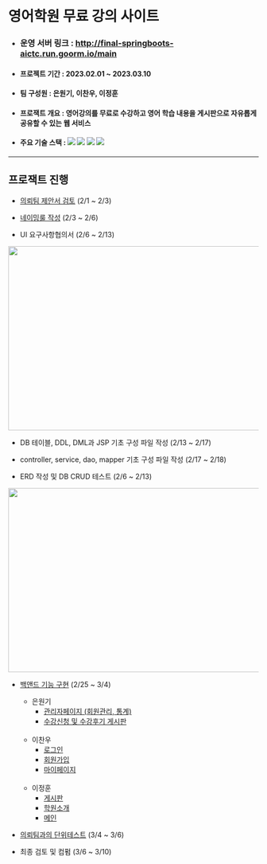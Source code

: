 # 영어학원 무료 강의 사이트

- ### 운영 서버 링크 : http://final-springboots-aictc.run.goorm.io/main


- #### 프로젝트 기간 : 2023.02.01 ~ 2023.03.10

- #### 팀 구성원 : 은원기, 이찬우, 이정훈

- #### 프로잭트 개요 : 영어강의를 무료로 수강하고 영어 학습 내용을 게시판으로 자유롭게 공유할 수 있는 웹 서비스

 - #### 주요 기술 스택 : <img src="https://img.shields.io/badge/Spring-6DB33F?style=flat&logo=Spring&logoColor=white"/> <img src="https://img.shields.io/badge/MySQL-4479A1?style=flat&logo=MySQL&logoColor=white"/> <img src="https://img.shields.io/badge/JavaScript-F7DF1E?style=flat&logo=JavaScript&logoColor=white"/> <img src="https://img.shields.io/badge/Bootstrap-7952B3?style=flat&logo=Bootstrap&logoColor=white"/>
<hr>

## 프로잭트 진행
- [의뢰팀 제안서 검토]() (2/1 ~ 2/3)

- [네이밍룰 작성]() (2/3  ~ 2/6)

- UI 요구사항협의서 (2/6  ~ 2/13)
<img src="https://user-images.githubusercontent.com/77378816/224469840-f01ed9be-da4d-4fc0-98bf-93bbd06e91bf.JPG"  width="700" height="370">

- DB 테이블, DDL, DML과 JSP 기초 구성 파일 작성 (2/13 ~ 2/17)

- controller, service, dao, mapper 기초 구성 파일 작성 (2/17 ~ 2/18)

- ERD 작성 및 DB CRUD 테스트 (2/6  ~ 2/13)
<img src="https://user-images.githubusercontent.com/77378816/224478909-e98c9f64-4d66-4048-a768-ae6c1d4cc529.PNG"  width="700" height="370">

- [백앤드 기능 구현]() (2/25 ~ 3/4)

  * 은원기
    - [관리자페이지 (회원관리, 통계)](../final_springboots/src/main/java/eunjunglee/final_springboots/controller/AdminController.java)
    - [수강신청 및 수강후기 게시판](../final_springboots/src/main/java/eunjunglee/final_springboots/controller/LectureController.java)

  <br>

  * 이찬우
    - [로그인](../final_springboots/docs/htmls/main.html)
    - [회원가입](../final_springboots/docs/htmls/lecture_signup.html)
    - [마이페이지](../final_springboots/docs/htmls/mypage_Lecture.html)

  <br>

  * 이정훈
    - [게시판](../final_springboots/docs/htmls/main.html)
    - [학원소개](../final_springboots/docs/htmls/lecture_signup.html)
    - [메인](../final_springboots/docs/htmls/mypage_Lecture.html)


- [의뢰팀과의 단위테스트]() (3/4  ~ 3/6)

- 최종 검토 및 컴펌 (3/6  ~ 3/10)
